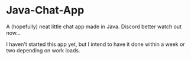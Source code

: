 # Java-Chat-App
A (hopefully) neat little chat app made in Java. Discord better watch out now...


I haven't started this app yet, but I intend to have it done within a week or two depending on work loads.
